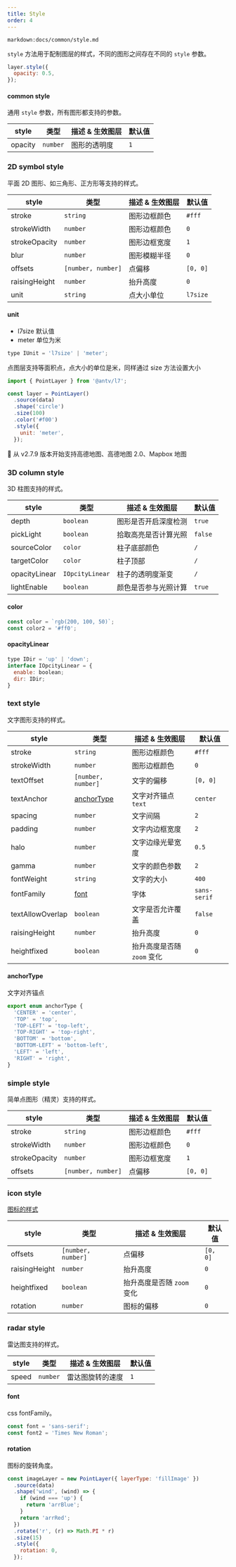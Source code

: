 ```yaml
---
title: Style
order: 4
---
```


`markdown:docs/common/style.md`

`style` 方法用于配制图层的样式，不同的图形之间存在不同的 `style` 参数。

```js
layer.style({
  opacity: 0.5,
});
```

#### common style

通用 `style` 参数，所有图形都支持的参数。

| style   | 类型     | 描述 & 生效图层 | 默认值 |
| ------- | -------- | --------------- | ------ |
| opacity | `number` | 图形的透明度    | `1`    |

### 2D symbol style

平面 2D 图形、如三角形、正方形等支持的样式。

| style         | 类型               | 描述 & 生效图层 | 默认值   |
| ------------- | ------------------ | --------------- | -------- |
| stroke        | `string`           | 图形边框颜色    | `#fff`   |
| strokeWidth   | `number`           | 图形边框颜色    | `0`      |
| strokeOpacity | `number`           | 图形边框宽度    | `1`      |
| blur          | `number`           | 图形模糊半径    | `0`      |
| offsets       | `[number, number]` | 点偏移          | `[0, 0]` |
| raisingHeight | `number`           | 抬升高度        | `0`      |
| unit          | `string`           | 点大小单位      | `l7size` |

#### unit

- l7size 默认值
- meter 单位为米

```js
type IUnit = 'l7size' | 'meter';
```

点图层支持等面积点，点大小的单位是米，同样通过 size 方法设置大小

```javascript
import { PointLayer } from '@antv/l7';

const layer = PointLayer()
  .source(data)
  .shape('circle')
  .size(100)
  .color('#f00')
  .style({
    unit: 'meter',
  });
```

🌟 从 v2.7.9 版本开始支持高德地图、高德地图 2.0、Mapbox 地图

### 3D column style

3D 柱图支持的样式。

| style         | 类型            | 描述 & 生效图层      | 默认值  |
| ------------- | --------------- | -------------------- | ------- |
| depth         | `boolean`       | 图形是否开启深度检测 | `true`  |
| pickLight     | `boolean`       | 拾取高亮是否计算光照 | `false` |
| sourceColor   | `color`         | 柱子底部颜色         | `/`     |
| targetColor   | `color`         | 柱子顶部             | `/`     |
| opacityLinear | `IOpcityLinear` | 柱子的透明度渐变     | `/`     |
| lightEnable   | `boolean`       | 颜色是否参与光照计算 | `true`  |

#### color

```js
const color = `rgb(200, 100, 50)`;
const color2 = '#ff0';
```

#### opacityLinear

```js
type IDir = 'up' | 'down';
interface IOpcityLinear = {
  enable: boolean;
  dir: IDir;
}
```

### text style

文字图形支持的样式。

| style            | 类型                                                    | 描述 & 生效图层            | 默认值       |
| ---------------- | ------------------------------------------------------- | -------------------------- | ------------ |
| stroke           | `string`                                                | 图形边框颜色               | `#fff`       |
| strokeWidth      | `number`                                                | 图形边框颜色               | `0`          |
| textOffset       | `[number, number]`                                      | 文字的偏移                 | `[0, 0]`     |
| textAnchor       | [anchorType](/zh/docs/api/point_layer/style#anchortype) | 文字对齐锚点 `text`        | `center`     |
| spacing          | `number`                                                | 文字间隔                   | `2`          |
| padding          | `number`                                                | 文字内边框宽度             | `2`          |
| halo             | `number`                                                | 文字边缘光晕宽度           | `0.5`        |
| gamma            | `number`                                                | 文字的颜色参数             | `2`          |
| fontWeight       | `string`                                                | 文字的大小                 | `400`        |
| fontFamily       | [font](/zh/docs/api/point_layer/style#font)             | 字体                       | `sans-serif` |
| textAllowOverlap | `boolean`                                               | 文字是否允许覆盖           | `false`      |
| raisingHeight    | `number`                                                | 抬升高度                   | `0`          |
| heightfixed      | `boolean`                                               | 抬升高度是否随 `zoom` 变化 | `0`          |

#### anchorType

文字对齐锚点

```javascript
export enum anchorType {
  'CENTER' = 'center',
  'TOP' = 'top',
  'TOP-LEFT' = 'top-left',
  'TOP-RIGHT' = 'top-right',
  'BOTTOM' = 'bottom',
  'BOTTOM-LEFT' = 'bottom-left',
  'LEFT' = 'left',
  'RIGHT' = 'right',
}
```

### simple style

简单点图形（精灵）支持的样式。

| style         | 类型               | 描述 & 生效图层 | 默认值   |
| ------------- | ------------------ | --------------- | -------- |
| stroke        | `string`           | 图形边框颜色    | `#fff`   |
| strokeWidth   | `number`           | 图形边框颜色    | `0`      |
| strokeOpacity | `number`           | 图形边框宽度    | `1`      |
| offsets       | `[number, number]` | 点偏移          | `[0, 0]` |

### icon style

[图标的样式](/zh/docs/api/point_layer/shape#图标)

| style         | 类型               | 描述 & 生效图层            | 默认值   |
| ------------- | ------------------ | -------------------------- | -------- |
| offsets       | `[number, number]` | 点偏移                     | `[0, 0]` |
| raisingHeight | `number`           | 抬升高度                   | `0`      |
| heightfixed   | `boolean`          | 抬升高度是否随 `zoom` 变化 | `0`      |
| rotation      | `number`           | 图标的偏移                 | `0`      |

### radar style

雷达图支持的样式。

| style | 类型     | 描述 & 生效图层  | 默认值 |
| ----- | -------- | ---------------- | ------ |
| speed | `number` | 雷达图旋转的速度 | `1`    |

#### font

css fontFamily。

```js
const font = 'sans-serif';
const font2 = 'Times New Roman';
```

#### rotation

图标的旋转角度。

```js
const imageLayer = new PointLayer({ layerType: 'fillImage' })
  .source(data)
  .shape('wind', (wind) => {
    if (wind === 'up') {
      return 'arrBlue';
    }
    return 'arrRed';
  })
  .rotate('r', (r) => Math.PI * r)
  .size(15)
  .style({
    rotation: 0,
  });
```
